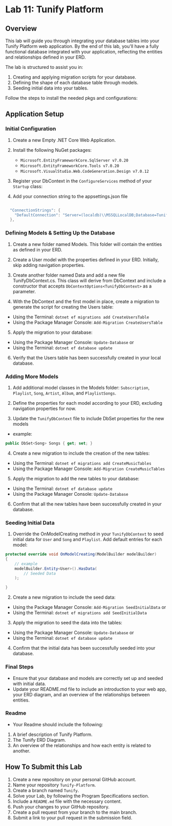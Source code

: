 # Lab 11: Tunify Platform

## Overview
This lab will guide you through integrating your database tables into your Tunify Platform web application. By the end of this lab, you'll have a fully functional database integrated with your application, reflecting the entities and relationships defined in your ERD.

The lab is structured to assist you in:
1. Creating and applying migration scripts for your database.
2. Defining the shape of each database table through models.
3. Seeding initial data into your tables.

Follow the steps to install the needed pkgs and configurations:
## Application Setup
### Initial Configuration

1. Create a new Empty .NET Core Web Application.

2. Install the following NuGet packages:
   - `Microsoft.EntityFrameworkCore.SqlServer v7.0.20`
   - `Microsoft.EntityFrameworkCore.Tools v7.0.20`
   - `Microsoft.VisualStudio.Web.CodeGeneration.Design v7.0.12`

3. Register your DbContext in the `ConfigureServices` method of your `Startup` class:

4. Add your connection string to the appsettings.json file
```csharp

  "ConnectionStrings": {
    "DefaultConnection": "Server=(localdb)\\MSSQLLocalDB;Database=TunifyDB;Trusted_Connection=true;TrustServerCertificate=True;MultipleActiveResultSets=true"
  },
```
### Defining Models & Setting Up the Database
1. Create a new folder named Models. This folder will contain the entities as defined in your ERD.

2. Create a User model with the properties defined in your ERD. Initially, skip adding navigation properties.

3. Create another folder named Data and add a new file TunifyDbContext.cs. This class will derive from DbContext and include a constructor that accepts `DbContextOptions<TunifyDbContext>` as a parameter.

4. With the DbContext and the first model in place, create a migration to generate the script for creating the Users table:

- Using the Terminal: `dotnet ef migrations add CreateUsersTable`
- Using the Package Manager Console: `Add-Migration CreateUsersTable`

5. Apply the migration to your database:

- Using the Package Manager Console: `Update-Database` or
- Using the Terminal: `dotnet ef database update` 

6. Verify that the Users table has been successfully created in your local database.

### Adding More Models
1. Add additional model classes in the Models folder: `Subscription`, `Playlist`, `Song`, `Artist`, `Album`, and `PlaylistSongs`.

2. Define the properties for each model according to your ERD, excluding navigation properties for now.

3. Update the `TunifyDbContext` file to include DbSet properties for the new models

- example:
```csharp
public DbSet<Song> Songs { get; set; }
```

4. Create a new migration to include the creation of the new tables:

- Using the Terminal: `dotnet ef migrations add CreateMusicTables`
- Using the Package Manager Console: `Add-Migration CreateMusicTables`

5. Apply the migration to add the new tables to your database:

- Using the Terminal: `dotnet ef database update`
- Using the Package Manager Console: `Update-Database`

6. Confirm that all the new tables have been successfully created in your database.

### Seeding Initial Data
1. Override the OnModelCreating method in your `TunifyDbContext` to seed initial data for `User` and `Song` and `Playlist`. Add default entries for each model:

```csharp
protected override void OnModelCreating(ModelBuilder modelBuilder)
{
    // example
    modelBuilder.Entity<User>().HasData(
        // Seeded Data
    );

}
```

2. Create a new migration to include the seed data:

- Using the Package Manager Console: `Add-Migration SeedInitialData` or
- Using the Terminal: `dotnet ef migrations add SeedInitialData`

3. Apply the migration to seed the data into the tables:

- Using the Package Manager Console: `Update-Database` or
- Using the Terminal: `dotnet ef database update`

4. Confirm that the initial data has been successfully seeded into your database.

### Final Steps
- Ensure that your database and models are correctly set up and seeded with initial data.
- Update your README.md file to include an introduction to your web app, your ERD diagram, and an overview of the relationships between entities.

### Readme
- Your Readme should include the following:
1. A brief description of Tunify Platform.
2. The Tunify ERD Diagram.
3. An overview of the relationships and how each entity is related to another.

## How To Submit this Lab
1. Create a new repository on your personal GitHub account.
2. Name your repository `Tunify-Platform`.
3. Create a branch named `Tunify`.
4. Solve your Lab, by following the Program Specifications section.
5. Include a `README.md` file with the necessary content.
6. Push your changes to your GitHub repository.
7. Create a pull request from your branch to the main branch.
8. Submit a link to your pull request in the submission field.
